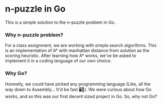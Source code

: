 # n-puzzle in Go
This is a simple solution to the n-puzzle problem in Go.

### Why n-puzzle problem?
For a class assignment, we are working with simple search algorithms. This is an implementation of A* with manhattan distance from solution as the scoring heuristic. After learning how A* works, we've be asked to implement it in a coding language of our own choice.

### Why Go?
Honestly, we could have picked any programming language (Like, all the way down to Assembly... It'd be fast 🖥💨). We were curious about how Go works, and so this was our first decent sized project in Go. So, why not Go?